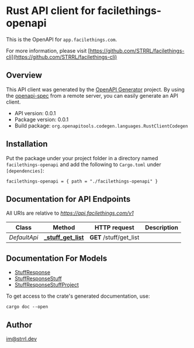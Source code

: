 # Rust API client for facilethings-openapi

This is the OpenAPI for `app.facilethings.com`.

For more information, please visit [https://github.com/STRRL/facilethings-cli](https://github.com/STRRL/facilethings-cli)

## Overview

This API client was generated by the [OpenAPI Generator](https://openapi-generator.tech) project.  By using the [openapi-spec](https://openapis.org) from a remote server, you can easily generate an API client.

- API version: 0.0.1
- Package version: 0.0.1
- Build package: `org.openapitools.codegen.languages.RustClientCodegen`

## Installation

Put the package under your project folder in a directory named `facilethings-openapi` and add the following to `Cargo.toml` under `[dependencies]`:

```
facilethings-openapi = { path = "./facilethings-openapi" }
```

## Documentation for API Endpoints

All URIs are relative to *https://api.facilethings.com/v1*

Class | Method | HTTP request | Description
------------ | ------------- | ------------- | -------------
*DefaultApi* | [**_stuff_get_list**](docs/DefaultApi.md#_stuff_get_list) | **GET** /stuff/get_list | 


## Documentation For Models

 - [StuffResponse](docs/StuffResponse.md)
 - [StuffResponseStuff](docs/StuffResponseStuff.md)
 - [StuffResponseStuffProject](docs/StuffResponseStuffProject.md)


To get access to the crate's generated documentation, use:

```
cargo doc --open
```

## Author

im@strrl.dev

